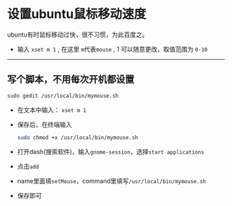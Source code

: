 # 设置ubuntu鼠标移动速度

ubuntu有时鼠标移动过快，很不习惯，为此百度之。

* 输入 `xset m 1` , 在这里 `m`代表`mouse` , 1 可以随意更改，取值范围为 `0-10`

***

## 写个脚本，不用每次开机都设置

```sh
sudo gedit /usr/local/bin/mymouse.sh
```

* 在文本中输入： `xset m 1`

* 保存后，在终端输入

  ```sh
  sudo chmod +x /usr/local/bin/mymouse.sh
  ```

* 打开dash(搜索软件)，输入`gnome-session`，选择`start applications`

* 点击`add`

* name里面填`setMouse`，command里填写`/usr/local/bin/mymouse.sh`

* 保存即可